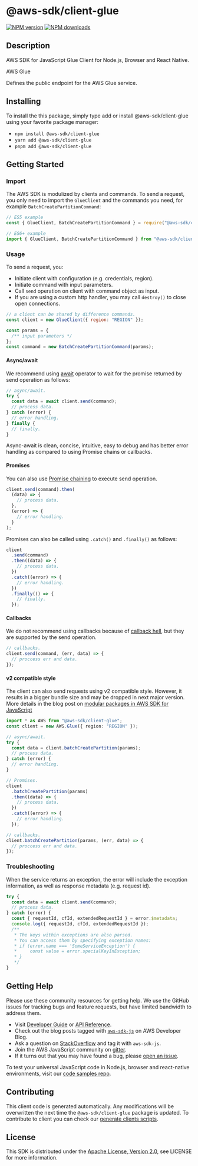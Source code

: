 # @aws-sdk/client-glue

[![NPM version](https://img.shields.io/npm/v/@aws-sdk/client-glue/latest.svg)](https://www.npmjs.com/package/@aws-sdk/client-glue)
[![NPM downloads](https://img.shields.io/npm/dm/@aws-sdk/client-glue.svg)](https://www.npmjs.com/package/@aws-sdk/client-glue)

## Description

AWS SDK for JavaScript Glue Client for Node.js, Browser and React Native.

<fullname>AWS Glue</fullname>

<p>Defines the public endpoint for the AWS Glue service.</p>

## Installing

To install the this package, simply type add or install @aws-sdk/client-glue
using your favorite package manager:

- `npm install @aws-sdk/client-glue`
- `yarn add @aws-sdk/client-glue`
- `pnpm add @aws-sdk/client-glue`

## Getting Started

### Import

The AWS SDK is modulized by clients and commands.
To send a request, you only need to import the `GlueClient` and
the commands you need, for example `BatchCreatePartitionCommand`:

```js
// ES5 example
const { GlueClient, BatchCreatePartitionCommand } = require("@aws-sdk/client-glue");
```

```ts
// ES6+ example
import { GlueClient, BatchCreatePartitionCommand } from "@aws-sdk/client-glue";
```

### Usage

To send a request, you:

- Initiate client with configuration (e.g. credentials, region).
- Initiate command with input parameters.
- Call `send` operation on client with command object as input.
- If you are using a custom http handler, you may call `destroy()` to close open connections.

```js
// a client can be shared by difference commands.
const client = new GlueClient({ region: "REGION" });

const params = {
  /** input parameters */
};
const command = new BatchCreatePartitionCommand(params);
```

#### Async/await

We recommend using [await](https://developer.mozilla.org/en-US/docs/Web/JavaScript/Reference/Operators/await)
operator to wait for the promise returned by send operation as follows:

```js
// async/await.
try {
  const data = await client.send(command);
  // process data.
} catch (error) {
  // error handling.
} finally {
  // finally.
}
```

Async-await is clean, concise, intuitive, easy to debug and has better error handling
as compared to using Promise chains or callbacks.

#### Promises

You can also use [Promise chaining](https://developer.mozilla.org/en-US/docs/Web/JavaScript/Guide/Using_promises#chaining)
to execute send operation.

```js
client.send(command).then(
  (data) => {
    // process data.
  },
  (error) => {
    // error handling.
  }
);
```

Promises can also be called using `.catch()` and `.finally()` as follows:

```js
client
  .send(command)
  .then((data) => {
    // process data.
  })
  .catch((error) => {
    // error handling.
  })
  .finally(() => {
    // finally.
  });
```

#### Callbacks

We do not recommend using callbacks because of [callback hell](http://callbackhell.com/),
but they are supported by the send operation.

```js
// callbacks.
client.send(command, (err, data) => {
  // proccess err and data.
});
```

#### v2 compatible style

The client can also send requests using v2 compatible style.
However, it results in a bigger bundle size and may be dropped in next major version. More details in the blog post
on [modular packages in AWS SDK for JavaScript](https://aws.amazon.com/blogs/developer/modular-packages-in-aws-sdk-for-javascript/)

```ts
import * as AWS from "@aws-sdk/client-glue";
const client = new AWS.Glue({ region: "REGION" });

// async/await.
try {
  const data = client.batchCreatePartition(params);
  // process data.
} catch (error) {
  // error handling.
}

// Promises.
client
  .batchCreatePartition(params)
  .then((data) => {
    // process data.
  })
  .catch((error) => {
    // error handling.
  });

// callbacks.
client.batchCreatePartition(params, (err, data) => {
  // proccess err and data.
});
```

### Troubleshooting

When the service returns an exception, the error will include the exception information,
as well as response metadata (e.g. request id).

```js
try {
  const data = await client.send(command);
  // process data.
} catch (error) {
  const { requestId, cfId, extendedRequestId } = error.$metadata;
  console.log({ requestId, cfId, extendedRequestId });
  /**
   * The keys within exceptions are also parsed.
   * You can access them by specifying exception names:
   * if (error.name === 'SomeServiceException') {
   *     const value = error.specialKeyInException;
   * }
   */
}
```

## Getting Help

Please use these community resources for getting help.
We use the GitHub issues for tracking bugs and feature requests, but have limited bandwidth to address them.

- Visit [Developer Guide](https://docs.aws.amazon.com/sdk-for-javascript/v3/developer-guide/welcome.html)
  or [API Reference](https://docs.aws.amazon.com/AWSJavaScriptSDK/v3/latest/index.html).
- Check out the blog posts tagged with [`aws-sdk-js`](https://aws.amazon.com/blogs/developer/tag/aws-sdk-js/)
  on AWS Developer Blog.
- Ask a question on [StackOverflow](https://stackoverflow.com/questions/tagged/aws-sdk-js) and tag it with `aws-sdk-js`.
- Join the AWS JavaScript community on [gitter](https://gitter.im/aws/aws-sdk-js-v3).
- If it turns out that you may have found a bug, please [open an issue](https://github.com/aws/aws-sdk-js-v3/issues/new/choose).

To test your universal JavaScript code in Node.js, browser and react-native environments,
visit our [code samples repo](https://github.com/aws-samples/aws-sdk-js-tests).

## Contributing

This client code is generated automatically. Any modifications will be overwritten the next time the `@aws-sdk/client-glue` package is updated.
To contribute to client you can check our [generate clients scripts](https://github.com/aws/aws-sdk-js-v3/tree/main/scripts/generate-clients).

## License

This SDK is distributed under the
[Apache License, Version 2.0](http://www.apache.org/licenses/LICENSE-2.0),
see LICENSE for more information.
